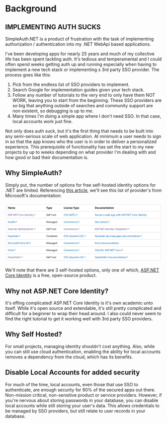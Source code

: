 # Background

## IMPLEMENTING AUTH SUCKS

SimpleAuth.NET is a product of frustration with the task of implementing authorization / authentication into my .NET WebApi based applications.

I've been developing apps for nearly 25 years and much of my collective life has been spent tackling auth. It's tedious and temperamental and I could often spend weeks getting auth up and running especially when having to implement a new tech stack or implementing s 3rd party SSO provider. The process goes like this:

1. Pick from the endless list of SSO providers to implement.
2. Search Google for implementation guides given your tech stack.
3. Follow any number of tutorials to the very end to only have them NOT WORK, leaving you to start from the beginning. These SSO providers are so big that anything outside of searches and community support are non existent, so debugging is up to me.
4. Many times I'm doing a simple app where I don't need SSO. In that case, local accounts work just fine.

Not only does auth suck, but it's the first thing that needs to be built into any semi-serious scale of web application. At minimum a user needs to sign in so that the app knows who the user is in order to deliver a personalized experience. This prerequisite of functionality has set the start to my new projects by up to weeks depending on what provider I'm dealing with and how good or bad their documentation is.

## Why SimpleAuth?

Simply put, the number of options for free self-hosted identity options for .NET are limited. Referencing [this article](https://learn.microsoft.com/en-us/aspnet/core/security/identity-management-solutions?view=aspnetcore-8.0), we'll see this list of provider's from Microsoft's documentation:

![Identity Management Options Table](./images/identity-management-options.png)

We'll note that there are 3 self-hosted options, only one of which, [ASP.NET Core Identity](https://dotnet.microsoft.com/apps/aspnet) is a free, open-source product.

## Why not ASP.NET Core Identity?

It's effing complicated! ASP.NET Core Identity is it's own academic unto itself. While it's open source and extendable, it's still pretty complicated and difficult for a beginner to wrap their head around. I also could never seem to find the right tutorial to get it working well with 3rd party SSO providers.

## Why Self Hosted?

For small projects, managing identity shouldn't cost anything. Also, while you can still use cloud authentication, enabling the ability for local accounts removes a dependency from the cloud, which has its benefits.

## Disable Local Accounts for added security

For much of the time, local accounts, even those that use SSO to authenticate, are enough security for 90% of the secured apps out there. Non-mission critical, non-sensitive product or service providers. However, if you're nervous about storing passwords in your database, you can disable local accounts while still storing your user's data. This allows credentials to be managed by SSO providers, but still relate to user records in your database.
